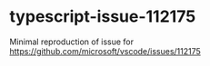 # typescript-issue-112175
Minimal reproduction of issue for https://github.com/microsoft/vscode/issues/112175
